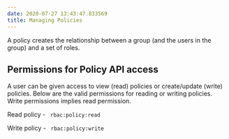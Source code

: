 ```yaml
---
date: 2020-07-27 13:43:47.833569
title: Managing Policies
---
```

<div id="managing-policies" class="section">


A policy creates the relationship between a group (and the users in the
group) and a set of roles.

<div id="permissions-for-policy-api-access" class="section">

## Permissions for Policy API access

A user can be given access to view (read) policies or create/update
(write) policies. Below are the valid permissions for reading or writing
policies. Write permissions implies read permission.

Read policy - `  rbac:policy:read  `

Write policy - `  rbac:policy:write  `

</div>

</div>